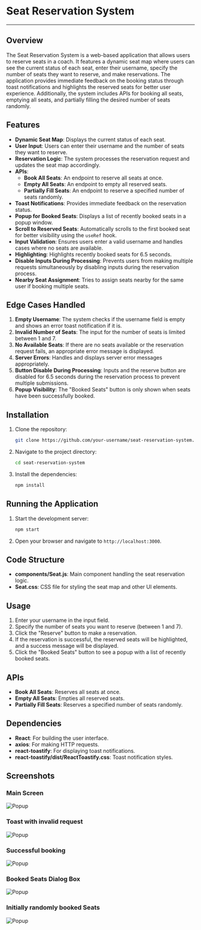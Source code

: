 # Seat Reservation System

---

## Overview

The Seat Reservation System is a web-based application that allows users to reserve seats in a coach. It features a dynamic seat map where users can see the current status of each seat, enter their username, specify the number of seats they want to reserve, and make reservations. The application provides immediate feedback on the booking status through toast notifications and highlights the reserved seats for better user experience. Additionally, the system includes APIs for booking all seats, emptying all seats, and partially filling the desired number of seats randomly.

## Features

- **Dynamic Seat Map**: Displays the current status of each seat.
- **User Input**: Users can enter their username and the number of seats they want to reserve.
- **Reservation Logic**: The system processes the reservation request and updates the seat map accordingly.
- **APIs**: 
  - **Book All Seats**: An endpoint to reserve all seats at once.
  - **Empty All Seats**: An endpoint to empty all reserved seats.
  - **Partially Fill Seats**: An endpoint to reserve a specified number of seats randomly.
- **Toast Notifications**: Provides immediate feedback on the reservation status.
- **Popup for Booked Seats**: Displays a list of recently booked seats in a popup window.
- **Scroll to Reserved Seats**: Automatically scrolls to the first booked seat for better visibility using the `useRef` hook.
- **Input Validation**: Ensures users enter a valid username and handles cases where no seats are available.
- **Highlighting**: Highlights recently booked seats for 6.5 seconds.
- **Disable Inputs During Processing**: Prevents users from making multiple requests simultaneously by disabling inputs during the reservation process.
- **Nearby Seat Assignment**: Tries to assign seats nearby for the same user if booking multiple seats.

## Edge Cases Handled

1. **Empty Username**: The system checks if the username field is empty and shows an error toast notification if it is.
2. **Invalid Number of Seats**: The input for the number of seats is limited between 1 and 7.
3. **No Available Seats**: If there are no seats available or the reservation request fails, an appropriate error message is displayed.
4. **Server Errors**: Handles and displays server error messages appropriately.
5. **Button Disable During Processing**: Inputs and the reserve button are disabled for 6.5 seconds during the reservation process to prevent multiple submissions.
6. **Popup Visibility**: The "Booked Seats" button is only shown when seats have been successfully booked.

## Installation

1. Clone the repository:
   ```bash
   git clone https://github.com/your-username/seat-reservation-system.git
   ```
2. Navigate to the project directory:
   ```bash
   cd seat-reservation-system
   ```
3. Install the dependencies:
   ```bash
   npm install
   ```

## Running the Application

1. Start the development server:
   ```bash
   npm start
   ```
2. Open your browser and navigate to `http://localhost:3000`.

## Code Structure

- **components/Seat.js**: Main component handling the seat reservation logic.
- **Seat.css**: CSS file for styling the seat map and other UI elements.

## Usage

1. Enter your username in the input field.
2. Specify the number of seats you want to reserve (between 1 and 7).
3. Click the "Reserve" button to make a reservation.
4. If the reservation is successful, the reserved seats will be highlighted, and a success message will be displayed.
5. Click the "Booked Seats" button to see a popup with a list of recently booked seats.

## APIs

- **Book All Seats**: Reserves all seats at once.
- **Empty All Seats**: Empties all reserved seats.
- **Partially Fill Seats**: Reserves a specified number of seats randomly.

## Dependencies

- **React**: For building the user interface.
- **axios**: For making HTTP requests.
- **react-toastify**: For displaying toast notifications.
- **react-toastify/dist/ReactToastify.css**: Toast notification styles.

## Screenshots

### Main Screen
![Popup](images/mainScreen.png.png)

### Toast with invalid request
![Popup](images/invalidRequest.png.png)

### Successful booking
![Popup](images/SuccessBooking.png.png)

### Booked Seats Dialog Box
![Popup](images/DialogBoxSeats.png.png)

### Initially randomly booked Seats
![Popup](images/randomSeatbooked_already.png.png)
